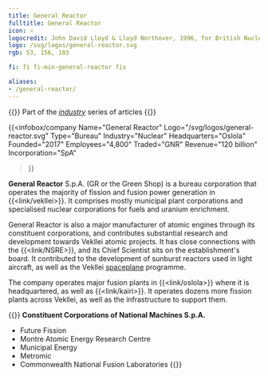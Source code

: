 ```yaml
---
title: General Reactor
fulltitle: General Reactor
icon: ⚛
logocredit: John David Lloyd & Lloyd Northover, 1996, for British Nuclear Fuels.
logo: /svg/logos/general-reactor.svg
rgb: 53, 156, 103

fi: fi fi-min-general-reactor fis

aliases:
- /general-reactor/
---
```

{{<note series>}}
 Part of the *[industry](/industry/)* series of articles
{{</note>}}

{{<infobox/company
	  Name="General Reactor"
	  Logo="/svg/logos/general-reactor.svg"
	  Type="Bureau"
	  Industry="Nuclear"
	  Headquarters="Oslola"
	  Founded="2017"
	  Employees="4,800"
	  Traded="GNR"
	  Revenue="120 billion"
	  Incorporation="SpA"
  >}}

<span class="fi fi-min-general-reactor fis"></span> **General Reactor** S.p.A. (GR or the Green Shop) is a bureau corporation that operates the majority of fission and fusion power generation in {{<link/vekllei>}}. It comprises mostly municipal plant corporations and specialised nuclear corporations for fuels and uranium enrichment.

General Reactor is also a major manufacturer of atomic engines through its constituent corporations, and contributes substantial research and development towards Vekllei atomic projects. It has close connections with the {{<link/NSRE>}}, and its Chief Scientist sits on the establishment's board. It contributed to the development of sunburst reactors used in light aircraft, as well as the Vekllei [spaceplane](/stories/lightbulb/) programme.

The company operates major fusion plants in {{<link/oslola>}} where it is headquartered, as well as {{<link/kairi>}}. It operates dozens more fission plants across Vekllei, as well as the infrastructure to support them.

{{<note panel>}}
**Constituent Corporations of National Machines S.p.A.**
* Future Fission
* Montre Atomic Energy Research Centre
* Municipal Energy
* Metromic
* Commonwealth National Fusion Laboratories
{{</note>}}

